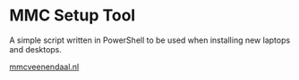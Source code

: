 # MMC Setup Tool
A simple script written in PowerShell to be used when installing new laptops and desktops.

[mmcveenendaal.nl](https://mmcveenendaal.nl)